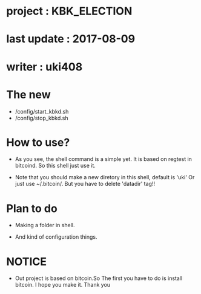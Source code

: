 # project : KBK_ELECTION
# last update : 2017-08-09
# writer : uki408

# The new
- /config/start_kbkd.sh
- /config/stop_kbkd.sh

# How to use? 
- As you see, the shell command is a simple yet. It is based on regtest in bitcoind. So this shell just use it.

- Note that you should make a new diretory in this shell, default is 'uki' Or just use ~/.bitcoin/. But you have to delete 'datadir' tag!!

# Plan to do 

- Making a folder in shell.

- And kind of configuration things.

# NOTICE

- Out project is based on bitcoin.So The first you have to do is install bitcoin. I hope you make it. Thank you
